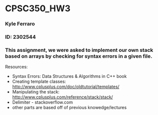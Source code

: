 # CPSC350_HW3

### Kyle Ferraro
### ID: 2302544
### This assignment, we were asked to implement our own stack based on arrays by checking for syntax errors in a given file.

Resources:
- Syntax Errors: Data Structures & Algorithms in C++ book
- Creating template classes: http://www.cplusplus.com/doc/oldtutorial/templates/
- Manipulating the stack: http://www.cplusplus.com/reference/stack/stack/
- Delimiter - stackoverflow.com
- other parts are based off of previous knowedge/lectures
